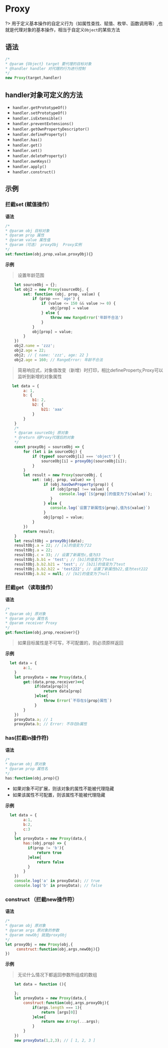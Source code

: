 

# Proxy
?> 用于定义基本操作的自定义行为（如属性查找、赋值、枚举、函数调用等）,也就是代理对象的基本操作，相当于自定义`Object`的某些方法

## 语法
```js
/*
* @param {Object} target 要代理的目标对象
* @handler handler 对代理的行为进行控制
*/
new Proxy(target,handler)
```

## handler对象可定义的方法  

* `handler.getPrototypeOf()`  
* `handler.setPrototypeOf()`  
* `handler.isExtensible()`  
* `handler.preventExtensions()`  
* `handler.getOwnPropertyDescriptor()`  
* `handler.defineProperty()`     
* `handler.has()`   
* `handler.get()`   
* `handler.set()`   
* `handler.deleteProperty()`   
* `handler.ownKeys()`   
* `handler.apply()`   
* `handler.construct()`

## 示例

### 拦截set  (赋值操作）

**语法**
```js
/*
* @param obj 目标对象
* @param prop 属性
* @param value 属性值
* @param（可选） proxyObj  Proxy实例
*/
set:function(obj,prop,value,proxyObj){}
```

**示例**
> 设置年龄范围
```js
    let sourceObj = {};
    let obj2 = new Proxy(sourceObj, {
        set: function (obj, prop, value) {
            if (prop === 'age') {
                if (value <= 150 && value >= 0) {
                    obj[prop] = value
                } else {
                    throw new RangeError('年龄不合法')
                }
            }
            obj[prop] = value;
        }
    })
    obj2.name = 'zzz';
    obj2.age = 22;
    obj2; // { name: 'zzz', age: 22 }
    obj2.age = 160; // RangeError: 年龄不合法
```
> 简易响应式，对象值改变（新增）时打印，相比defineProperty,Proxy可以监听到新增的对象属性
```js
   let data = {
        a: 1,
        b: {
            b1: 2,
            b2: {
                b21: 'aaa'
            }
        }
    }
    /*
    * @param sourceObj 原对象
    * @return 经Proxy代理后的对象
    */
    const proxyObj = sourceObj => {
        for (let i in sourceObj) {
            if (typeof sourceObj[i] === 'object') {
                sourceObj[i] = proxyObj(sourceObj[i]);
            }
        }
        let result = new Proxy(sourceObj, {
            set: (obj, prop, value) => {
                 if (obj.hasOwnProperty(prop)) {
                    if (obj[prop] !== value) {
                        console.log(`[${prop}]的值变为了${value}`);
                    }
                 } else {
                    console.log(`设置了新属性${prop},值为${value}`)
                 }
                 obj[prop] = value;
            }
        })
        return result;
    }
    let resultObj = proxyObj(data);
    resultObj.a = 22; // [a]的值变为了22
    resultObj.a = 22;
    resultObj.c = 33; // 设置了新属性c,值为33
    resultObj.b.b1 = 'test'; // [b1]的值变为了test
    resultObj.b.b2.b21 = 'test'; // [b21]的值变为了test
    resultObj.b.b2.b22 = 'test222'; // 设置了新属性b22,值为test222
    resultObj.b.b2 = null; // [b2]的值变为了null
```

### 拦截get （读取操作）

**语法**
```js
/*
* @param obj 原对象
* @param prop 属性名
* @param receiver Proxy
*/
get:function(obj,prop,receiver){}
```
> 如果目标属性是不可写，不可配置的，则必须原样返回   

**示例**
```js
  let data = {
        a:1,
    }
    let proxyData = new Proxy(data,{
        get:(data,prop,receiver)=>{
             if(data[prop]){
                 return data[prop]
             }else{
                 throw Error(`不存在${prop}属性`)
             }
        }
    })
    proxyData.a; // 1
    proxyData.b; // Error: 不存在b属性
```

### has(拦截in操作符)  

**语法**
```js
/*
* @param obj 原对象
* @param prop 属性名
*/
has:function(obj,prop){}
```
* 如果对象不可扩展，则该对象的属性不能被代理隐藏
* 如果该属性不可配置，则该属性不能被代理隐藏

**示例**
```js
  let data = {
        a:1,
        b:2,
        c:3
    }
    let proxyData = new Proxy(data,{
        has:(obj,prop) => {
          if(prop != 'b'){
              return true
          }else{
              return false
          }
        }
    })
    console.log('a' in proxyData); // true
    console.log('b' in proxyData); // false
```


### construct （拦截new操作符）

**语法**
```js
/*
* @param obj 原对象
* @param args 原对象的参数
* @param newObj 就是proxyObj
*/
let proxyObj = new Proxy(obj,{
     construct:function(obj,args,newObj){}
})
```

**示例**
> 无论什么情况下都返回参数所组成的数组
```js
    let data = function (){

    };
    let proxyData = new Proxy(data,{
        construct:function(obj,args,proxyObj){
            if(args.length === 1){
                return [args[0]]
            }else{
                return new Array(...args);
            }
        }
    })
    new proxyData(1,2,3); // [ 1, 2, 3 ]
```